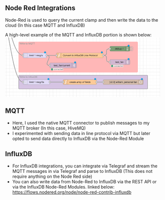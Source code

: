 
## Node Red Integrations
Node-Red is used to query the current clamp and then write the data to the cloud (In this case MQTT and InfluxDB)

A high-level example of the MQTT and InfluxDB portion is shown below:
![node-red](./MQTT_InfluxDB_Example.png)

## MQTT
- Here, I used the native MQTT connector to publish messages to my MQTT broker (In this case, HiveMQ)
- I experimented with sending data in line protocol via MQTT but later opted to send data directly to InfluxDB via the Node-Red Module

## InfluxDB
- For InfluxDB integrations, you can integrate via Telegraf and stream the MQTT messages in via Telegraf and parse to InfluxDB (This does not require anything on the Node Red side)
- You can also write data from Node-Red to InfluxDB via the REST API or via the InfluxDB Node-Red Modules. linked below:
https://flows.nodered.org/node/node-red-contrib-influxdb

